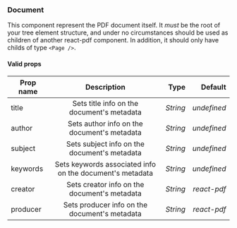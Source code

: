 ### Document
This component represent the PDF document itself. It *must* be the root of your tree element structure, and under no circumstances should be used as children of another react-pdf component. In addition, it should only have childs of type `<Page />`.

#### Valid props

| Prop name              | Description                                               |  Type    | Default     |
| ---------------------- |:---------------------------------------------------------:| --------:| -----------:|
| title                  | Sets title info on the document's metadata                | *String* | _undefined_ |
| author                 | Sets author info on the document's metadata               | *String* | _undefined_ |
| subject                | Sets subject info on the document's metadata              | *String* | _undefined_ |
| keywords               | Sets keywords associated info on the document's metadata  | *String* | _undefined_ |
| creator                |  Sets creator info on the document's metadata             | *String* | _react-pdf_ |
| producer               | Sets producer info on the document's metadata             | *String* | _react-pdf_ |
